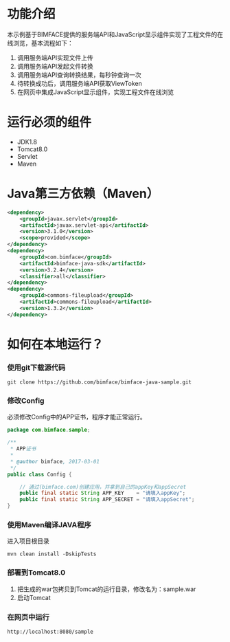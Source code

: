 # 功能介绍

本示例基于BIMFACE提供的服务端API和JavaScript显示组件实现了工程文件的在线浏览，基本流程如下：
1. 调用服务端API实现文件上传
2. 调用服务端API发起文件转换
3. 调用服务端API查询转换结果，每秒钟查询一次
4. 待转换成功后，调用服务端API获取ViewToken
5. 在网页中集成JavaScript显示组件，实现工程文件在线浏览

# 运行必须的组件

* JDK1.8
* Tomcat8.0
* Servlet
* Maven

# Java第三方依赖（Maven）

```xml
<dependency>
	<groupId>javax.servlet</groupId>
	<artifactId>javax.servlet-api</artifactId>
	<version>3.1.0</version>
	<scope>provided</scope>
</dependency>
<dependency>
	<groupId>com.bimface</groupId>
	<artifactId>bimface-java-sdk</artifactId>
	<version>3.2.4</version>
	<classifier>all</classifier>
</dependency>
<dependency>
	<groupId>commons-fileupload</groupId>
	<artifactId>commons-fileupload</artifactId>
	<version>1.3.2</version>
</dependency>
```

# 如何在本地运行？

### 使用git下载源代码

```
git clone https://github.com/bimface/bimface-java-sample.git
```

### 修改Config

必须修改Config中的APP证书，程序才能正常运行。

```java
package com.bimface.sample;

/**
 * APP证书
 * 
 * @author bimface, 2017-03-01
 */
public class Config {

    // 通过(bimface.com)创建应用，并拿到自己的appKey和appSecret
    public final static String APP_KEY    = "请填入appKey";
    public final static String APP_SECRET = "请填入appSecret";
}
```

### 使用Maven编译JAVA程序

进入项目根目录

```
mvn clean install -DskipTests
```

### 部署到Tomcat8.0

1. 把生成的war包拷贝到Tomcat的运行目录，修改名为：sample.war
2. 启动Tomcat

### 在网页中运行

```
http://localhost:8080/sample
```